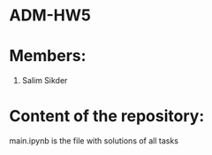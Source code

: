 # ADM-HW5
# Members:
1) Salim Sikder

# Content of the repository:
main.ipynb is the file with solutions of all tasks
